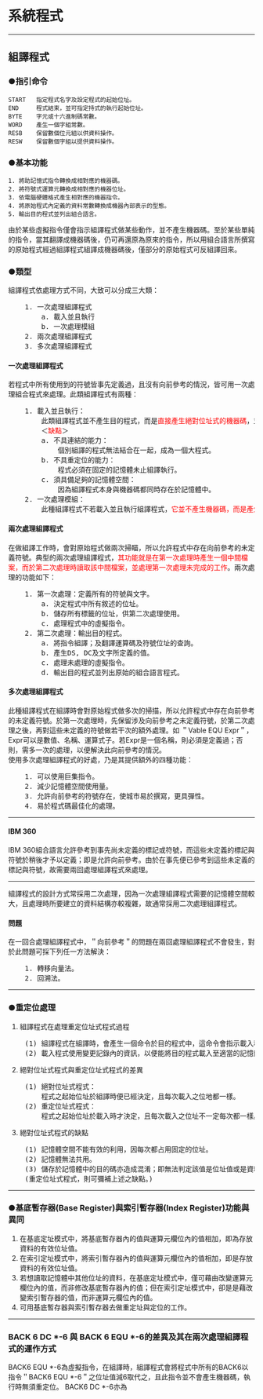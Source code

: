 # 系統程式
***
## 組譯程式
### ●指引命令
    START   指定程式名字及設定程式的起始位址。
    END     程式結束，並可指定持式的執行起始位址。
    BYTE    字元或十六進制碼常數。
    WORD    產生一個字組常數。
    RESB    保留數個位元組以供資料操作。
    RESW    保留數個字組以提供資料操作。
### ●基本功能
    1. 將助記憶式指令轉換成相對應的機器碼。
    2. 將符號式運算元轉換成相對應的機器位址。
    3. 依電腦硬體格式產生相對應的機器指令。
    4. 將原始程式內定義的資料常數轉換成機器內部表示的型態。
    5. 輸出目的程式並列出組合語言。
由於某些虛擬指令僅會指示組譯程式做某些動作，並不產生機器碼。至於某些單純的指令，當其翻譯成機器碼後，仍可再還原為原來的指令，所以用組合語言所撰寫的原始程式經過組譯程式組譯成機器碼後，僅部分的原始程式可反組譯回來。
### ●類型
組譯程式依處理方式不同，大致可以分成三大類：
<pre>
    1. 一次處理組譯程式
        a. 載入並且執行
        b. 一次處理模組
    2. 兩次處理組譯程式
    3. 多次處理組譯程式
</pre>
#### 一次處理組譯程式
若程式中所有使用到的符號皆事先定義過，且沒有向前參考的情況，皆可用一次處理組合程式來處理。此類組譯程式有兩種：
<pre>
    1. 載入並且執行：
        此類組譯程式並不產生目的程式，而是<font color=red>直接產生絕對位址式的機器碼</font>，並且立即載入實際的記憶體中執行。載入並且執行組譯程式處理符號的方式則採用鏈結串列，當未定義的符號首次出現時，則將它加於符號表內，並註明上未定義；當此符號再次出現，則利用指標將它連接能來，並記錄此符號的出現位址值。
        ＜<font color=red>缺點</font>＞
        a. 不具連結的能力：
            個別組譯的程式無法結合在一起，成為一個大程式。
        b. 不具重定位的能力：
            程式必須在固定的記憶體未止組譯執行。
        c. 須具備足夠的記憶體空間：
            因為組譯程式本身與機器碼都同時存在於記憶體中。
    2. 一次處理模組：
        此種組譯程式不若載入並且執行組譯程式，<font color=red>它並不產生機器碼，而是產生目的碼</font>，其中亦包含供連結程式及載入程式使用的資訊。其僅完成部分的組譯工作，其餘則交由載入程式處理。此組譯程式處理未定義的符號是以一個跳躍至某一位址的指令替代；即遇到未定義的符號，則將它的位址值加入跳前表中，且記錄它的符號及其出現的位址值，當再有相同的符號出現時，則用鏈結串列的方式將它的位址值串聯．此表格將供載入程式於載入時調整相對應的位址值。
</pre>
#### 兩次處理組譯程式
在做組譯工作時，會對原始程式做兩次掃瞄，所以允許程式中存在向前參考的未定義符號。典型的兩次處理組譯程式，<font color=red>其功能就是在第一次處理時產生一個中間檔案，而於第二次處理時讀取該中間檔案，並處理第一次處理未完成的工作</font>。兩次處理的功能如下：
<pre>
    1. 第一次處理：定義所有的符號與文字。
        a. 決定程式中所有敘述的位址。
        b. 儲存所有標籤的位址，供第二次處理使用。
        c. 處理程式中的虛擬指令。
    2. 第二次處理：輸出目的程式。
        a. 將指令組譯；及翻譯運算碼及符號位址的查詢。
        b. 產生DS, DC及文字所定義的值。
        c. 處理未處理的虛擬指令。
        d. 輸出目的程式並列出原始的組合語言程式。
</pre>
#### 多次處理組譯程式
此種組譯程式在組譯時會對原始程式做多次的掃描，所以允許程式中存在向前參考的未定義符號。於第一次處理時，先保留涉及向前參考之未定義符號，於第二次處理之後，再對這些未定義的符號做若干次的額外處理。如 ＂Vable EQU Expr＂，Expr可以是數值、名稱、運算式子。若Expr是一個名稱，則必須是定義過；否則，需多一次的處理，以便解決此向前參考的情況。   
使用多次處理組譯程式的好處，乃是其提供額外的四種功能：
<pre>
    1. 可以使用巨集指令。
    2. 減少記憶體空間使用量。
    3. 允許向前參考的符號存在，使城市易於撰寫，更具彈性。
    4. 易於程式碼最佳化的處理。
</pre>
***
#### IBM 360
IBM 360組合語言允許參考到事先尚未定義的標記或符號，而這些未定義的標記與符號於稍後才予以定義；即是允許向前參考。由於在事先便已參考到這些未定義的標記與符號，故需要兩回處理組譯程式來處理。
***   
組譯程式的設計方式常採用二次處理，因為一次處理組譯程式需要的記憶體空間較大，且處理時所要建立的資料結構亦較複雜，故通常採用二次處理組譯程式。
#### 問題
在一回合處理組譯程式中，＂向前參考＂的問題在兩回處理組譯程式不會發生，對於此問題可採下列任一方法解決：
<pre>
    1. 轉移向量法。
    2. 回溯法。
</pre>
***
### ●重定位處理
1. 組譯程式在處理重定位址式程式過程
<pre>
    (1) 組譯程式在組譯時，會產生一個命令於目的程式中，這命令會指示載入程式計算載入位址時須加上程式的起始位址。
    (2) 載入程式使用變更記錄內的資訊，以便能將目的程式載入至適當的記憶體位址。
</pre>
2. 絕對位址式程式與重定位址式程式的差異
<pre>
    (1) 絕對位址式程式：
        程式之起始位址於組譯時便已經決定，且每次載入之位地都一樣。
    (2) 重定位址式程式：
        程式之起始位址於載入時才決定，且每次載入之位址不一定每次都一樣。
</pre>
3. 絕對位址式程式的缺點
<pre>
    (1) 記憶體空間不能有效的利用，因每次都占用固定的位址。
    (2) 記憶體無法共用。
    (3) 儲存於記憶體中的目的碼亦造成混淆；即無法判定該值是位址值或是資料值。
    (重定位址式程式，則可彌補上述之缺點。)
</pre>
***
### ●基底暫存器(Base Register)與索引暫存器(Index Register)功能與異同
1. 在基底定址模式中，將基底暫存器內的值與運算元欄位內的值相加，即為存放資料的有效位址值。
2. 在索引定址模式中，將索引暫存器內的值與運算元欄位內的值相加，即是存放資料的有效位址值。
3. 若想讀取記憶體中其他位址的資料，在基底定址模式中，僅可藉由改變運算元欄位內的值，而非修改基底暫存器內的值；但在索引定址模式中，卻是是藉改變索引暫存器的值，而非運算元欄位內的值。
4. 可用基底暫存器與索引暫存器去做重定址與定位的工作。
***
### BACK 6 DC *-6 與 BACK 6 EQU *-6的差異及其在兩次處理組譯程式的運作方式
BACK6 EQU *-6為虛擬指令，在組譯時，組譯程式會將程式中所有的BACK6以指令＂BACK6 EQU *-6＂之位址值減6取代之，且此指令並不會產生機器碼，執行時無須重定位。
BACK6 DC *-6亦為